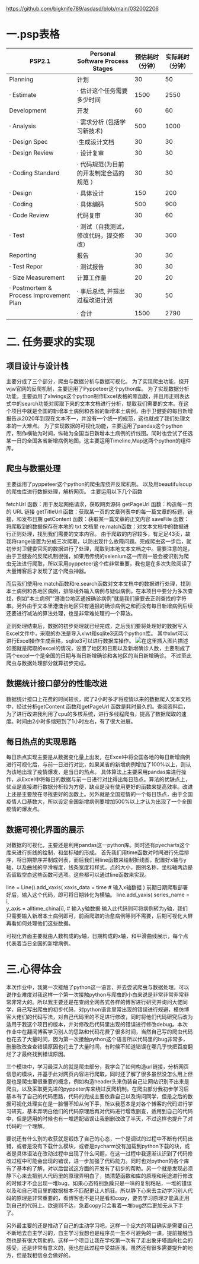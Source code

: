﻿https://github.com/bigknife789/asdasd/blob/main/032002206
# 一.psp表格
| PSP2.1     |Personal Software Process Stages     | 预估耗时（分钟）     |  实际耗时（分钟）     |
| -------- | -------- | -------- | -------- |
| Planning | 计划| 30 | 50 |
| · Estimate  | · 估计这个任务需要多少时间 | 1500| 2550 | 
| Development |开发| 60 | 60 |
 |· Analysis  |· 需求分析 (包括学习新技术) | 500 | 1000 |
 | · Design Spec |·生成设计文档| 30 | 30 |
 | · Design Review| · 设计复审| 30 | 30 |
 | · Coding Standard  | · 代码规范(为目前的开发制定合适的规范 ）| 30 | 30 |
 | · Design  | · 具体设计| 150 | 200 |
 | · Coding  | · 具体编码| 500 | 900 |
 |· Code Review  |  代码复审| 30 | 60 |
 | · Test| · 测试（自我测试，修改代码，提交修改）| 30 | 300 |
 | Reporting | 报告| 30 | 30 |
 | · Test Repor | · 测试报告| 30 | 30 |
 | · Size Measurement  |  计算工作量| 20| 20 |
 | · Postmortem & Process Improvement Plan | · 事后总结, 并提出过程改进计划| 30 | 50 |
 | |· 合计| 1500 | 2790 |
# 二. 任务要求的实现
## 项目设计与设计栈
主要分成了三个部分，爬虫与数据分析与数据可视化。
为了实现爬虫功能，绕开wjw官网的反爬机制，主要运用了Pyppeteer这个python库。
为了实现数据分析功能，主要运用了xlwings这个python制作Excel表格的库函数，并且用正则表达式中的search功能对爬取下来的文本文档进行分析，提取我们需要的文本。在这个项目中就是全国的新增本土病例和各省的新增本土病例，由于卫健委的每日新增报告从2020年到现在文本不一，并没有一个统一的规范，这也就成了我们处理文本的一大难点。
为了实现数据的可视化功能，主要运用了pandas这个python库，制作横轴为时间，纵轴为全国当日新增本土病例的折线图。同时也尝试了任选某一日的全国各省新增病例地图。这主要运用Timeline,Map这两个python的组件库。
## 爬虫与数据处理
主要运用了pyppeteer这个python的爬虫库绕开反爬机制。
以及用beautifulsoup的爬虫库进行数据处理，解析网页。
主要运用以下几个函数

 fetchUrl 函数：用于发起网络请求，获取网页源码
 getPageUrl 函数：构造每一页的 URL 链接
 getTitleUrl 函数：获取某一页的文章列表中的每一篇文章的标题，链接，和发布日期
 getContent 函数：获取某一篇文章的正文内容
  saveFile 函数：将爬取到的数据保存在本地的 txt 文档里
re.match函数：对文本文档中的数据进行正则处理，找到我们需要的文本内容。
由于爬取的内容较多，有足足43页，故我将range设置为分成三次爬取，以防出现什么故障问题。完成爬虫这一步后，就初步对卫健委官网的数据进行了处理，爬取到本地文本文档之中。需要注意的是，由于卫健委的反爬机制很强，如果用传统的selenium这一库则一般会被识别为爬虫无法进行爬取，所以采用pyppeteer这个库非常重要，我也是在多次失败阅读了大量博客后才发现了这个爬虫神器。

而后我们使用re.match函数和re.search函数对文本文档中的数据进行处理，找到本土病例和各地区病例，排除境外输入病例与疑似病例。在本项目中要分为多次查找，例如“本土病例”“港澳台地区通报确诊病例”就是我们需要去正则查找的字符串。另外由于文本里港澳台地区只有通报的确诊病例之和而没有每日新增病例后续还要进行减法的算法处理，也是非常难处理的一个算法。

正则处理结束后，数据的初步处理就已经完成，之后我们要将处理好的数据写入Excel文件中，采取的办法是导入xlwt和sqlite3这两个python库。
其中xlwt可以进行Excel操作生成表格，sqlite3可以进行数据库操作。
![在这里插入图片描述](https://img-blog.csdnimg.cn/bc183e891fd6416ab335badd71cd6f6d.png#pic_center)
如图就是爬取的excel的情况，设置了地区和日期以及新增确诊人数，主要制成了两个excel一个是全国的日期与当日新增确诊和各地区的当日新增确诊。
不过至此爬虫与数据处理部分就算初步完成。
## 数据统计接口部分的性能改进
数据统计接口上花费的时间较长，爬了2小时多才将疫情以来的数据爬入文本文档中，经过分析getContent 函数和getPageUrl 函数是耗时最久的。查阅资料后，为了进行改进我利用了cpu的多核系统，进行多线程爬虫，提高了数据爬取的速度。时间由2小时多缩短到了1小时左右，有了很大进展。

## 每日热点的实现思路
每日热点实现主要是从数据变化量上出发，在Excel中将全国各地的每日新增病例进行可视化后，与前一日进行对比，如果某省的新增病例增加了100%以上，则认为该地出现了疫情爆发，是当日的热点。
具体算法上主要采用pandas库进行操作，从Excel中将每日的数据与前一日进行对比得出每日热点。算法的优缺点上，优点是直接进行数据分析较为方便，缺点是没有使用更好的函数来提高效率。改进上还是主要放在寻找更好的函数上。另外就是全国疫情的一个每日热点，由于全国疫情人口基数大，所以设定全国新增病例要增加500%以上才认为出现了一个全国疫情的爆发点。
## 数据可视化界面的展示
对数据的可视化，主要还是利用pandas这一python库。同时还有pyecharts这个库来进行折线的绘制，和坐标轴的形成。
首先我们用time函数对时间进行先后排序，将日期排序并制成列表，而后我们用line函数来绘制折线图，配置好x轴与y轴，以及曲线的平滑程度，线条宽度和样式，点的大小，图例名称，坐标轴两边是否留取空白这些函数可选项。这些都可以通过line函数来实现。

line = Line().add_xaxis(
                      xaxis_data = time   # 输入x轴数据
                      )
前期日期爬取部署好后，输入这个代码，即可将日期转化为横轴。
 line.add_yaxis(
             series_name = i,  
             y_axis = alltime_china[i],  # 输入y轴数据 
输入此代码则可将病例转为y轴，我们只需要输入新增本土病例即可，前面爬取的治愈病例等则不需要，后期可视化大屏再看如何处理他们这些数据。

可视化界面主要就由人数构成的y轴，日期构成的x轴，和平滑曲线展示，每个点代表着当日全国的新增病例。

# 三.心得体会
本次作业中，我第一次接触了python这一语言，并去尝试爬虫与数据处理。可以说作业难度对我这样一个第一次接触python与爬虫的小白来说是非常非常非常非常非常大的。所以我主要还是在查阅全网各式各样的博客进行研究并询问大佬同学，自己写出爬虫的初步代码，对python语言里常出现的错误进行规避，模仿博客大佬们的代码写法，对自己代码里的不足进行修改，同时将他们代码研究后改为适用于我这个项目的版本，并对修改后代码里出现的错误进行修改debug。本次作业中在翻阅博客学习别人的思路和代码花费了很多时间，当然自己写的爬虫代码也花去了大量时间，因为第一次接触python这个语言所以代码里的bug非常多，删删改改查查错误原因也花去了大量时间，有时候不知道错误在哪几乎快把百度翻烂了才最终找到错误原因。

三个模块中，学习最深入的就是爬虫部分，我学会了如何构造url链接，分析网页信息的模块，并基于此对网页内容进行爬取，同时还了解了很多虽然没怎么用上但是也是爬虫里很重要的概念，例如构造header头来伪装自己让网站识别不出来是爬虫，以及采取更先进的pyppeter库来绕过反爬机制。在爬虫部分我初步学习后基本有了自己的代码思路，代码的完成主要依靠自己以及询问同学，但是之后的数据可视化处理实在是一脸懵不知从何下手，所以我基本是对各个博客的代码进行学习研究，基本弄明白他们的代码原理后再对代码进行增改删查，适用到自己的代码中，但是适用的时候也有一堆适配错误让我删删改改了半天，不过这样也提升了对代码的一个理解。

要说还有什么别的收获就是锻炼了自己的心态，一个是调试的过程中不断有代码出错，或者是没有下载什么模块，或者是pycharm没有加载到python下载的块，或者是具体语法在改动过程中出现了什么问题，在这一过程中我逐渐认识到了代码修改过程中可能会出现的错误，进一步加强了代码能力。同时也对python的各个库有了基本的了解，对以后尝试这方面的开发有了初步的帮助。另一个就是发现必须静下心来去把别人代码里的原理弄明白了，搞清楚函数和库的原理和用途进行修改的时候才不会出现一堆bug，如果心态特别急躁只是一味的复制粘贴，一堆的错误以及和自己项目里的数据根本不匹配更让人抓狂。所以静下心来去主动学习别人代码的原理是非常重要的，看博客也不是只是看和copy，要去学习原理才能真正用到自己的代码上。欲速则不达，急着copy只会看着一堆bug然后更加无从下手了。

另外最主要的还是推动了自己的主动学习吧，这样一个庞大的项目确实是需要自己不断地去自主学习的，自主学习我想也是程序员一生不可避免的一课，提前接触当然也是有很大帮助的。这样一个项目让我在学校第一次有了走出象牙塔面向社会的感受，还是非常有意义的，我也在此过程中受益匪浅，虽然还有很多需要提升的地方，但是我相信总会做好的。

